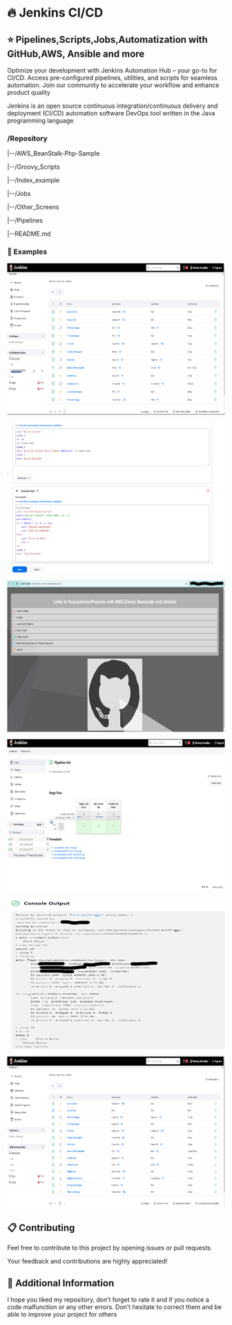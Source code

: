 # 🔥 Jenkins CI/CD 
## ⭐️ Pipelines,Scripts,Jobs,Automatization with GitHub,AWS, Ansible and more
Optimize your development with Jenkins Automation Hub – your go-to for CI/CD. Access pre-configured pipelines, utilities, and scripts for seamless automation. Join our community to accelerate your workflow and enhance product quality

Jenkins is an open source continuous integration/continuous delivery and deployment (CI/CD) automation software DevOps tool written in the Java programming language
### /Repository

 |--/AWS_BeanStalk-Php-Sample

 |--/Groovy_Scripts

 |--/Index_example

 |--/Jobs

 |--/Other_Screens

 |--/Pipelines

 |--README.md

### 📝 Examples
<p><img src="https://github.com/MatveyGuralskiy/Jenkins/blob/main/Deploy-AWS-Elastic-Beanstalk/List-Job.png?raw=true" style="height:350px; width:700px" /></p>

<p><img src="https://github.com/MatveyGuralskiy/Jenkins/blob/main/Other_Screens/Script_Index.png?raw=true" style="height:350px; width:700px" /></p>

<p><img src="https://github.com/MatveyGuralskiy/Jenkins/blob/main/Deploy-AWS-Elastic-Beanstalk/Screen_Website.png?raw=true" style="height:350px; width:700px" /></p>

<p><img src="https://github.com/MatveyGuralskiy/Jenkins/blob/main/Pipelines/Pipeline-Job/Pipeline-Job-Screen.png?raw=true" style="height:350px; width:700px" /></p>

<p><img src="https://github.com/MatveyGuralskiy/Jenkins/blob/main/Auto-Trigger/Second-AutoTrigger.png?raw=true" style="height:350px; width:700px" /></p>

<p><img src="https://github.com/MatveyGuralskiy/Jenkins/blob/main/Other_Screens/List-All-Jobs.png?raw=true" style="height:350px; width:700px" /></p>

## 📋 Contributing
Feel free to contribute to this project by opening issues or pull requests. 

Your feedback and contributions are highly appreciated!
## 📢 Additional Information
I hope you liked my repository, don’t forget to rate it and if you notice a code malfunction or any other errors.
Don’t hesitate to correct them and be able to improve your project for others
